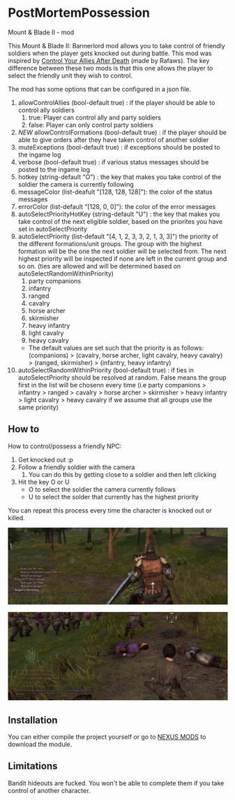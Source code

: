 # PostMortemPossession
Mount &amp; Blade II - mod

This Mount &amp; Blade II: Bannerlord mod allows you to take control of friendly soldiers when the player gets knocked out during battle.
This mod was inspired by [Control Your Allies After Death](https://www.nexusmods.com/mountandblade2bannerlord/mods/407) (made by Rafaws). The key difference between these two mods is that this one allows the player to select the friendly unit they wish to control.

The mod has some options that can be configured in a json file.
1. allowControlAllies (bool-default true) : if the player should be able to control ally soldiers
   1. true: Player can control ally and party soldiers
   2. false: Player can only control party soldiers
2. *NEW* allowControlFormations (bool-default true) : if the player should be able to give orders after they have taken control of another soldier
2. muteExceptions (bool-default true) : if exceptions should be posted to the ingame log
3. verbose (bool-default true) : if various status messages should be posted to the ingame log
4. hotkey (string-default "O") : the key that makes you take control of the soldier the camera is currently following
5. messageColor (list-deafult "[128, 128, 128]"): the color of the status messages
6. errorColor (list-default "[128, 0, 0]"): the color of the error messages
7. autoSelectPriorityHotKey (string-default "U") : the key that makes you take control of the next eligible soldier, based on the priorites you have set in autoSelectPriority
8. autoSelectPriority (list-default "[4, 1, 2, 3, 3, 2, 1, 3, 3]") the priority of the different formations/unit groups. The group with the highest formation will be the one the next soldier will be selected from. The next highest priority will be inspected if none are left in the current group and so on. (ties are allowed and will be determined based on autoSelectRandomWithinPriority)
   1. party companions
   2. infantry
   3. ranged
   4. cavalry
   5. horse archer
   6. skirmisher
   7. heavy infantry
   8. light cavalry
   9. heavy cavalry
   * The default values are set such that the priority is as follows: (companions) > (cavalry, horse archer, light cavalry, heavy cavalry) > (ranged, skirmisher) > (infantry, heavy infantry)
9. autoSelectRandomWithinPriority (bool-default true) : if ties in autoSelectPriority should be resolved at random. False means the group first in the list will be chosenn every time (i.e party companions > infantry > ranged > cavalry > horse archer > skirmisher > heavy infantry > light cavalry > heavy cavalry if we assume that all groups use the same priority)

## How to
How to control/possess a friendly NPC:
1. Get knocked out :p
2. Follow a friendly soldier with the camera
   1. You can do this by getting close to a soldier and then left clicking
3. Hit the key O or U
   * O to select the soldier the camera currently follows
   * U to select the solder that currently has the highest priority

You can repeat this process every time the character is knocked out or killed.

![./graphic/controlCav.png](./graphic/controlCav.png)

![./graphic/controlCav.png](./graphic/control2.png)

## Installation
You can either compile the project yourself or go to [NEXUS MODS](https://www.nexusmods.com/mountandblade2bannerlord/mods/970) to download the module.

## Limitations
Bandit hideouts are fucked. You won't be able to complete them if you take control of another character.
